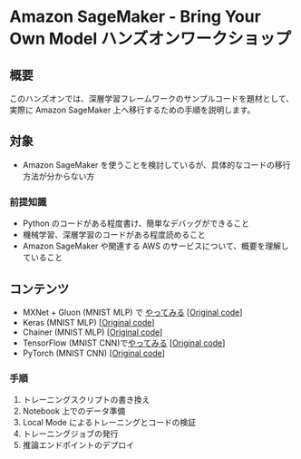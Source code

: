 # Amazon SageMaker - Bring Your Own Model ハンズオンワークショップ

## 概要

このハンズオンでは、深層学習フレームワークのサンプルコードを題材として、実際に Amazon SageMaker 上へ移行するための手順を説明します。

## 対象
- Amazon SageMaker を使うことを検討しているが、具体的なコードの移行方法が分からない方

### 前提知識
- Python のコードがある程度書け、簡単なデバッグができること
- 機械学習、深層学習のコードがある程度読めること
- Amazon SageMaker や関連する AWS のサービスについて、概要を理解していること

## コンテンツ
- MXNet + Gluon (MNIST MLP) で [やってみる](./mxnet-gluon/mxnet-gluon.ipynb) [[Original code](https://github.com/apache/incubator-mxnet/tree/master/example/gluon/mnist)]
- Keras (MNIST MLP) [[Original code](https://github.com/keras-team/keras/blob/master/examples/mnist_mlp.py)]
- Chainer (MNIST MLP) [[Original code](https://github.com/chainer/chainer/tree/master/examples/mnist)]
- TensorFlow (MNIST CNN)で[やってみる](./tensorflow/tensorflow.ipynb) [[Original code](https://github.com/tensorflow/tensorflow/blob/master/tensorflow/examples/tutorials/layers/cnn_mnist.py)]
- PyTorch (MNIST CNN) [[Original code](https://github.com/pytorch/examples/blob/master/mnist/main.py)]


### 手順
1. トレーニングスクリプトの書き換え
1. Notebook 上でのデータ準備
1. Local Mode によるトレーニングとコードの検証
1. トレーニングジョブの発行
1. 推論エンドポイントのデプロイ
